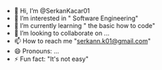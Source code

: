 - 👋 Hi, I’m @SerkanKacar01
- 👀 I’m interested in " Software Engineering"
- 🌱 I’m currently learning " the basic how to code"
- 💞️ I’m looking to collaborate on ...
- 📫 How to reach me "serkann.k01@gmail.com"
- 😄 Pronouns: ...
- ⚡ Fun fact: "It's not easy"

<!---
SerkanKacar01/SerkanKacar01 is a ✨ special ✨ repository because its `README.md` (this file) appears on your GitHub profile.
You can click the Preview link to take a look at your changes.
--->
